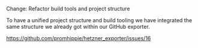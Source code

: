 Change: Refactor build tools and project structure

To have a unified project structure and build tooling we have integrated the
same structure we already got within our GitHub exporter.

https://github.com/promhippie/hetzner_exporter/issues/16
